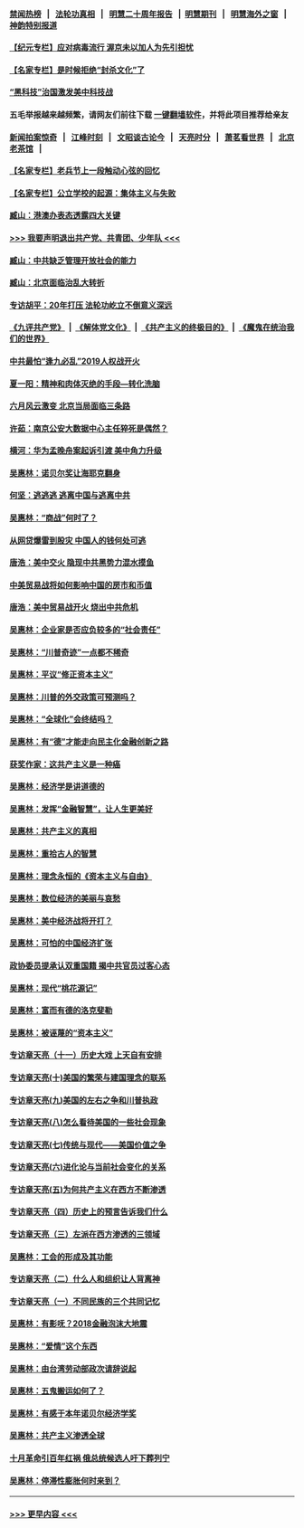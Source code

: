 #### [禁闻热榜](热点新闻.md?=0)  &nbsp;&nbsp;|&nbsp;&nbsp; [法轮功真相](https://github.com/gfw-breaker/truth/blob/master/README.md?=0) &nbsp;&nbsp;|&nbsp;&nbsp; [明慧二十周年报告](https://github.com/gfw-breaker/mh-reports/blob/master/README.md?=0) &nbsp;&nbsp;|&nbsp;&nbsp;[明慧期刊](https://github.com/gfw-breaker/mh-qikan) &nbsp;&nbsp;|&nbsp;&nbsp; [明慧海外之窗](https://github.com/gfw-breaker/mh-news/blob/master/README.md?=0) &nbsp;&nbsp;|&nbsp;&nbsp; [神韵特别报道](https://github.com/gfw-breaker/mh-news/blob/master/shenyun.md?=0)
#### [【纪元专栏】应对病毒流行 渥京未以加人为先引担忧](../pages/nsc423/n11875714.md?t=03140602) 
#### [【名家专栏】是时候拒绝“封杀文化”了](../pages/nsc423/n11814093.md?t=03140602) 
#### [“黑科技”治国激发美中科技战](../pages/nsc423/n11638056.md?t=03140602) 
#### 五毛举报越来越频繁，请网友们前往下载 [一键翻墙软件](https://github.com/gfw-breaker/ssr-accounts)，并将此项目推荐给亲友
#### [新闻拍案惊奇](https://github.com/gfw-breaker/banned-news/blob/master/pages/link4.md) &nbsp;&nbsp;|&nbsp;&nbsp; [江峰时刻](https://github.com/gfw-breaker/banned-news/blob/master/pages/link4.md) &nbsp;&nbsp;|&nbsp;&nbsp; [文昭谈古论今](https://github.com/gfw-breaker/banned-news/blob/master/pages/link4.md) &nbsp;&nbsp;|&nbsp;&nbsp; [天亮时分](https://github.com/gfw-breaker/banned-news/blob/master/pages/link4.md) &nbsp;&nbsp;|&nbsp;&nbsp; [萧茗看世界](https://github.com/gfw-breaker/banned-news/blob/master/pages/link4.md) &nbsp;&nbsp;|&nbsp;&nbsp; [北京老茶馆](https://github.com/gfw-breaker/banned-news/blob/master/pages/link4.md) &nbsp;&nbsp;|&nbsp;&nbsp; 
#### [【名家专栏】老兵节上一段触动心弦的回忆](../pages/nsc423/n11646016.md?t=03140602) 
#### [【名家专栏】公立学校的起源：集体主义与失败](../pages/nsc423/n11601833.md?t=03140602) 
#### [臧山：港澳办表态透露四大关键](../pages/nsc423/n11421628.md?t=03140602) 
#### [>>> 我要声明退出共产党、共青团、少年队 <<<](https://github.com/begood0513/goodnews/blob/master/quit/letter.md) 
#### [臧山：中共缺乏管理开放社会的能力](../pages/nsc423/n11407457.md?t=03140602) 
#### [臧山：北京面临治乱大转折](../pages/nsc423/n11406895.md?t=03140602) 
#### [专访胡平：20年打压 法轮功屹立不倒意义深远](../pages/nsc423/n11398800.md?t=03140602) 
#### [《九评共产党》](https://github.com/begood0513/9ping.md/blob/master/README.md) &nbsp;|&nbsp; [《解体党文化》](../../../../jtdwh.md/blob/master/README.md)  &nbsp;|&nbsp; [《共产主义的终极目的》](../../../../gczydzjmd.md/blob/master/README.md) &nbsp;|&nbsp; [《魔鬼在统治我们的世界》](../../../../mgztzwmdsj.md/blob/master/README.md) 
#### [中共最怕“逢九必乱”2019人权战开火](../pages/nsc423/n11385248.md?t=03140602) 
#### [夏一阳：精神和肉体灭绝的手段—转化洗脑](../pages/nsc423/n11368250.md?t=03140602) 
#### [六月风云激变 北京当局面临三条路](../pages/nsc423/n11313668.md?t=03140602) 
#### [许茹：南京公安大数据中心主任猝死是偶然？](../pages/nsc423/n11064744.md?t=03140602) 
#### [横河：华为孟晚舟案起诉引渡 美中角力升级](../pages/nsc423/n11027230.md?t=03140602) 
#### [吴惠林：诺贝尔奖让海耶克翻身](../pages/nsc423/n10890049.md?t=03140602) 
#### [何坚：逃逃逃 逃离中国与逃离中共](../pages/nsc423/n10592891.md?t=03140602) 
#### [吴惠林：“商战”何时了？](../pages/nsc423/n10573558.md?t=03140602) 
#### [从网贷爆雷到股灾 中国人的钱何处可逃](../pages/nsc423/n10572800.md?t=03140602) 
#### [唐浩：美中交火 隐现中共黑势力混水摸鱼](../pages/nsc423/n10544040.md?t=03140602) 
#### [中美贸易战将如何影响中国的房市和币值](../pages/nsc423/n10543697.md?t=03140602) 
#### [唐浩：美中贸易战开火 烧出中共危机](../pages/nsc423/n10540126.md?t=03140602) 
#### [吴惠林：企业家是否应负较多的“社会责任”](../pages/nsc423/n10535022.md?t=03140602) 
#### [吴惠林：“川普奇迹”一点都不稀奇](../pages/nsc423/n10512808.md?t=03140602) 
#### [吴惠林：平议“修正资本主义”](../pages/nsc423/n10495724.md?t=03140602) 
#### [吴惠林：川普的外交政策可预测吗？](../pages/nsc423/n10462387.md?t=03140602) 
#### [吴惠林：“全球化”会终结吗？](../pages/nsc423/n10452838.md?t=03140602) 
#### [吴惠林：有“德”才能走向民主化金融创新之路](../pages/nsc423/n10432292.md?t=03140602) 
#### [获奖作家：这共产主义是一种癌](../pages/nsc423/n10431541.md?t=03140602) 
#### [吴惠林：经济学是讲道德的](../pages/nsc423/n10398014.md?t=03140602) 
#### [吴惠林：发挥“金融智慧”，让人生更美好](../pages/nsc423/n10375019.md?t=03140602) 
#### [吴惠林：共产主义的真相](../pages/nsc423/n10351394.md?t=03140602) 
#### [吴惠林：重拾古人的智慧](../pages/nsc423/n10337691.md?t=03140602) 
#### [吴惠林：理念永恒的《资本主义与自由》](../pages/nsc423/n10316274.md?t=03140602) 
#### [吴惠林：数位经济的美丽与哀愁](../pages/nsc423/n10292946.md?t=03140602) 
#### [吴惠林：美中经济战将开打？](../pages/nsc423/n10258825.md?t=03140602) 
#### [吴惠林：可怕的中国经济扩张](../pages/nsc423/n10219147.md?t=03140602) 
#### [政协委员提承认双重国籍 揭中共官员过客心态](../pages/nsc423/n10208809.md?t=03140602) 
#### [吴惠林：现代“桃花源记”](../pages/nsc423/n10185234.md?t=03140602) 
#### [吴惠林：富而有德的洛克斐勒](../pages/nsc423/n10142264.md?t=03140602) 
#### [吴惠林：被诬蔑的“资本主义”](../pages/nsc423/n10124816.md?t=03140602) 
#### [专访章天亮（十一）历史大戏 上天自有安排](../pages/nsc423/n10094905.md?t=03140602) 
#### [专访章天亮(十)美国的繁荣与建国理念的联系](../pages/nsc423/n10094899.md?t=03140602) 
#### [专访章天亮(九)美国的左右之争和川普执政](../pages/nsc423/n10094889.md?t=03140602) 
#### [专访章天亮(八)怎么看待美国的一些社会现象](../pages/nsc423/n10094857.md?t=03140602) 
#### [专访章天亮(七)传统与现代——美国价值之争](../pages/nsc423/n10093140.md?t=03140602) 
#### [专访章天亮(六)进化论与当前社会变化的关系](../pages/nsc423/n10092036.md?t=03140602) 
#### [专访章天亮(五)为何共产主义在西方不断渗透](../pages/nsc423/n10083620.md?t=03140602) 
#### [专访章天亮（四）历史上的预言告诉我们什么](../pages/nsc423/n10083606.md?t=03140602) 
#### [专访章天亮（三）左派在西方渗透的三领域](../pages/nsc423/n10081115.md?t=03140602) 
#### [吴惠林：工会的形成及其功能](../pages/nsc423/n10080633.md?t=03140602) 
#### [专访章天亮（二）什么人和组织让人背离神](../pages/nsc423/n10076637.md?t=03140602) 
#### [专访章天亮（一）不同民族的三个共同记忆](../pages/nsc423/n10074188.md?t=03140602) 
#### [吴惠林：有影呒？2018金融泡沫大地震](../pages/nsc423/n10040534.md?t=03140602) 
#### [吴惠林：“爱情”这个东西](../pages/nsc423/n10019423.md?t=03140602) 
#### [吴惠林：由台湾劳动部政次请辞说起](../pages/nsc423/n9979679.md?t=03140602) 
#### [吴惠林：五鬼搬运如何了？](../pages/nsc423/n9925338.md?t=03140602) 
#### [吴惠林：有感于本年诺贝尔经济学奖](../pages/nsc423/n9871883.md?t=03140602) 
#### [吴惠林：共产主义渗透全球](../pages/nsc423/n9812748.md?t=03140602) 
#### [十月革命引百年红祸 俄总统候选人吁下葬列宁](../pages/nsc423/n9810182.md?t=03140602) 
#### [吴惠林：停滞性膨胀何时来到？](../pages/nsc423/n9764136.md?t=03140602) 

----
#### [ >>> 更早内容 <<< ](../indexes/nsc423-earlier.md)
